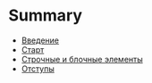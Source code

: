 # Summary

* [Введение](README.md)
* [Старт](01_start.md)
* [Строчные и блочные элементы](02_inline_and_block_elements.md)
* [Отступы](03_margin_and_paddings)

